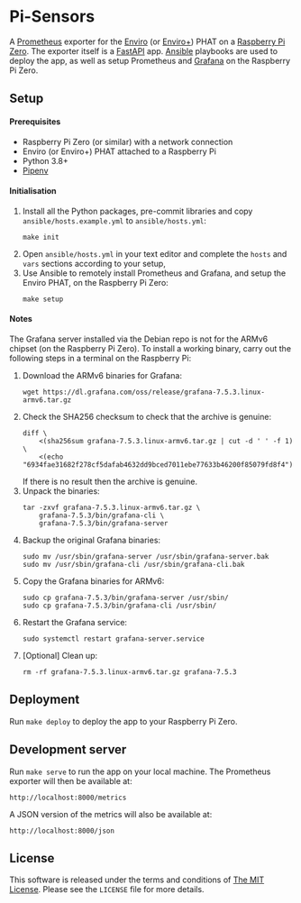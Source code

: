 # Pi-Sensors

A [Prometheus] exporter for the [Enviro] (or [Enviro+]) PHAT on a [Raspberry Pi
Zero]. The exporter itself is a [FastAPI] app. [Ansible] playbooks are used to
deploy the app, as well as setup Prometheus and [Grafana] on the Raspberry Pi
Zero.

## Setup

#### Prerequisites

+ Raspberry Pi Zero (or similar) with a network connection
+ Enviro (or Enviro+) PHAT attached to a Raspberry Pi
+ Python 3.8+
+ [Pipenv]

#### Initialisation

1. Install all the Python packages, pre-commit libraries and copy
   `ansible/hosts.example.yml` to `ansible/hosts.yml`:
   ```
   make init
   ```
1. Open `ansible/hosts.yml` in your text editor and complete the `hosts` and
   `vars` sections according to your setup,
1. Use Ansible to remotely install Prometheus and Grafana, and setup the Enviro
   PHAT, on the Raspberry Pi Zero:
   ```
   make setup
   ```

#### Notes

The Grafana server installed via the Debian repo is not for the ARMv6 chipset
(on the Raspberry Pi Zero). To install a working binary, carry out the following
steps in a terminal on the Raspberry Pi:

1. Download the ARMv6 binaries for Grafana:
   ```
   wget https://dl.grafana.com/oss/release/grafana-7.5.3.linux-armv6.tar.gz
   ```
1. Check the SHA256 checksum to check that the archive is genuine:
   ```
   diff \
       <(sha256sum grafana-7.5.3.linux-armv6.tar.gz | cut -d ' ' -f 1) \
       <(echo "6934fae31682f278cf5dafab4632dd9bced7011ebe77633b46200f85079fd8f4")
   ```
   If there is no result then the archive is genuine.
1. Unpack the binaries:
   ```
   tar -zxvf grafana-7.5.3.linux-armv6.tar.gz \
       grafana-7.5.3/bin/grafana-cli \
       grafana-7.5.3/bin/grafana-server
   ```
1. Backup the original Grafana binaries:
   ```
   sudo mv /usr/sbin/grafana-server /usr/sbin/grafana-server.bak
   sudo mv /usr/sbin/grafana-cli /usr/sbin/grafana-cli.bak
   ```
1. Copy the Grafana binaries for ARMv6:
   ```
   sudo cp grafana-7.5.3/bin/grafana-server /usr/sbin/
   sudo cp grafana-7.5.3/bin/grafana-cli /usr/sbin/
   ```
1. Restart the Grafana service:
   ```
   sudo systemctl restart grafana-server.service
   ```
1. [Optional] Clean up:
   ```
   rm -rf grafana-7.5.3.linux-armv6.tar.gz grafana-7.5.3
   ```

## Deployment

Run `make deploy` to deploy the app to your Raspberry Pi Zero.

## Development server

Run `make serve` to run the app on your local machine. The Prometheus exporter
will then be available at:

    http://localhost:8000/metrics

A JSON version of the metrics will also be available at:

    http://localhost:8000/json

## License

This software is released under the terms and conditions of [The MIT License].
Please see the `LICENSE` file for more details.

[Ansible]: https://www.ansible.com/ "Ansible"
[Enviro+]: https://shop.pimoroni.com/products/enviro?variant=31155658457171 "Enviro+"
[Enviro]: https://shop.pimoroni.com/products/enviro?variant=31155658489939 "Enviro"
[FastAPI]: https://fastapi.tiangolo.com/ "FastAPI"
[Grafana]: https://grafana.com "Grafana"
[Pipenv]: https://pipenv.pypa.io/en/latest/ "Pipenv"
[Prometheus]: https://prometheus.io/ "Prometheus"
[Raspberry Pi Zero]: https://www.raspberrypi.org/products/raspberry-pi-zero/ "Raspberry Pi Zero"
[The MIT License]: http://www.opensource.org/licenses/mit-license.php "The MIT License"
